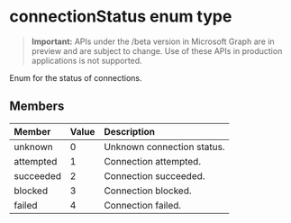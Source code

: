 # connectionStatus enum type

> **Important:** APIs under the /beta version in Microsoft Graph are in preview and are subject to change. Use of these APIs in production applications is not supported.

Enum for the status of connections.

## Members

|Member|Value|Description|
|:---|:---|:---|
|unknown|0|Unknown connection status.|
|attempted|1|Connection attempted.|
|succeeded|2| Connection succeeded.|
|blocked|3| Connection blocked.|
|failed|4| Connection failed.|
